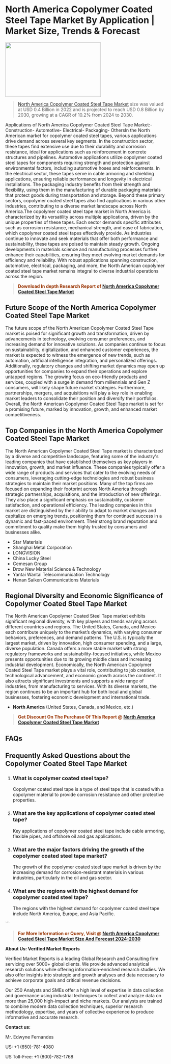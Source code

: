 <p><h1>North America Copolymer Coated Steel Tape Market By Application | Market Size, Trends & Forecast</h1><p><img class="aligncenter size-medium wp-image-105565" src="https://ffe5etoiles.com/wp-content/uploads/2025/01/MST7-300x171.png" alt="" width="300" height="171" /></p><blockquote><p><a href="https://www.verifiedmarketreports.com/download-sample/?rid=602436&utm_source=Github-NA&utm_medium=389" target="_blank">North America Copolymer Coated Steel Tape Market</a> size was valued at USD 0.4 Billion in 2022 and is projected to reach USD 0.8 Billion by 2030, growing at a CAGR of 10.2% from 2024 to 2030.</p></blockquote>Applications of North America Copolymer Coated Steel Tape Market:- Construction- Automotive- Electrical- Packaging- OthersIn the North American market for copolymer coated steel tapes, various applications drive demand across several key segments. In the construction sector, these tapes find extensive use due to their durability and corrosion resistance, ideal for applications such as reinforcement in concrete structures and pipelines. Automotive applications utilize copolymer coated steel tapes for components requiring strength and protection against environmental factors, including automotive hoses and reinforcements. In the electrical sector, these tapes serve in cable armoring and shielding applications, ensuring reliable performance and longevity in electrical installations. The packaging industry benefits from their strength and flexibility, using them in the manufacturing of durable packaging materials that protect goods during transportation and storage. Beyond these primary sectors, copolymer coated steel tapes also find applications in various other industries, contributing to a diverse market landscape across North America.The copolymer coated steel tape market in North America is characterized by its versatility across multiple applications, driven by the unique properties of these tapes. Each sector demands specific attributes such as corrosion resistance, mechanical strength, and ease of fabrication, which copolymer coated steel tapes effectively provide. As industries continue to innovate and seek materials that offer both performance and sustainability, these tapes are poised to maintain steady growth. Ongoing developments in materials science and manufacturing processes further enhance their capabilities, ensuring they meet evolving market demands for efficiency and reliability. With robust applications spanning construction, automotive, electrical, packaging, and more, the North American copolymer coated steel tape market remains integral to diverse industrial operations across the region.</p><blockquote><p><span style="color: #993300;"><strong>Download In depth Research Report of <a href="https://www.verifiedmarketreports.com/download-sample/?rid=602436&utm_source=Github-NA&utm_medium=389">North America Copolymer Coated Steel Tape Market</a></strong></span></p></blockquote><h2>Future Scope of the North America Copolymer Coated Steel Tape Market</h2><p>The future scope of the North American Copolymer Coated Steel Tape market is poised for significant growth and transformation, driven by advancements in technology, evolving consumer preferences, and increasing demand for innovative solutions. As companies continue to focus on sustainability, digitalization, and enhanced customer experiences, the market is expected to witness the emergence of new trends, such as automation, artificial intelligence integration, and personalized offerings. Additionally, regulatory changes and shifting market dynamics may open up opportunities for companies to expand their operations and explore untapped regions. The growing focus on eco-friendly products and services, coupled with a surge in demand from millennials and Gen Z consumers, will likely shape future market strategies. Furthermore, partnerships, mergers, and acquisitions will play a key role in enabling market leaders to consolidate their position and diversify their portfolios. Overall, the North American Copolymer Coated Steel Tape market is set for a promising future, marked by innovation, growth, and enhanced market competitiveness.</p><h2>Top Companies in the North America Copolymer Coated Steel Tape Market</h2><p>The North American Copolymer Coated Steel Tape market is characterized by a diverse and competitive landscape, featuring some of the industry's leading companies that have established themselves as key players in innovation, growth, and market influence. These companies typically offer a wide range of products and services that cater to the evolving needs of consumers, leveraging cutting-edge technologies and robust business strategies to maintain their market positions. Many of the top firms are focused on expanding their footprint across North America through strategic partnerships, acquisitions, and the introduction of new offerings. They also place a significant emphasis on sustainability, customer satisfaction, and operational efficiency. The leading companies in this market are distinguished by their ability to adapt to market changes and capitalize on emerging trends, positioning them for continued success in a dynamic and fast-paced environment. Their strong brand reputation and commitment to quality make them highly trusted by consumers and businesses alike.</p><p><ul><li>Star Materials </li><li> Shanghai Metal Corporation </li><li> LONGVISION </li><li> China Lucky Steel </li><li> Cemesan Group </li><li> Drow New Material Science & Technology </li><li> Yantai Wantai Telecommunication Technology </li><li> Henan Saiken Communications Materials</li></ul></p><h2>Regional Diversity and Economic Significance of Copolymer Coated Steel Tape Market</h2><p>The North American Copolymer Coated Steel Tape market exhibits significant regional diversity, with key players and trends varying across different countries and regions. The United States, Canada, and Mexico each contribute uniquely to the market’s dynamics, with varying consumer behaviors, preferences, and demand patterns. The U.S. is typically the largest market, driven by innovation, high consumer spending, and a large, diverse population. Canada offers a more stable market with strong regulatory frameworks and sustainability-focused initiatives, while Mexico presents opportunities due to its growing middle class and increasing industrial development. Economically, the North American Copolymer Coated Steel Tape market plays a vital role, contributing to job creation, technological advancement, and economic growth across the continent. It also attracts significant investments and supports a wide range of industries, from manufacturing to services. With its diverse markets, the region continues to be an important hub for both local and global businesses, fostering economic development and international trade.</p><ul> <li><strong>North America</strong> (United States, Canada, and Mexico, etc.)</li></ul><blockquote><p><span style="color: #993300;"><strong>Get Discount On The Purchase Of This Report @ <a href="https://www.verifiedmarketreports.com/ask-for-discount/?rid=602436&utm_source=Github-NA&utm_medium=389">North America Copolymer Coated Steel Tape Market</a></strong></span></p></blockquote><h2>FAQs</h2><p> <h2>Frequently Asked Questions about the Copolymer Coated Steel Tape Market</h1> <ol> <li> <h3>What is copolymer coated steel tape?</div><div></h3> <p>Copolymer coated steel tape is a type of steel tape that is coated with a copolymer material to provide corrosion resistance and other protective properties.</p> </li> <li> <h3>What are the key applications of copolymer coated steel tape?</div><div></h3> <p>Key applications of copolymer coated steel tape include cable armoring, flexible pipes, and offshore oil and gas applications.</p> </li> <li> <h3>What are the major factors driving the growth of the copolymer coated steel tape market?</div><div></h3> <p>The growth of the copolymer coated steel tape market is driven by the increasing demand for corrosion-resistant materials in various industries, particularly in the oil and gas sector.</p> </li> <li> <h3>What are the regions with the highest demand for copolymer coated steel tape?</div><div></h3> <p>The regions with the highest demand for copolymer coated steel tape include North America, Europe, and Asia Pacific.</p> </li> <!-- Add more FAQs and answers here --> </ol> </body></html>```</p><blockquote><p><span style="color: #993300;"><strong>For More Information or Query, Visit @ <a href="https://www.verifiedmarketreports.com/product/copolymer-coated-steel-tape-market/">North America Copolymer Coated Steel Tape Market Size And Forecast 2024-2030</a></strong></span></p></blockquote><p><strong>About Us: Verified Market Reports</strong></p><p>Verified Market Reports is a leading Global Research and Consulting firm servicing over 5000+ global clients. We provide advanced analytical research solutions while offering information-enriched research studies. We also offer insights into strategic and growth analyses and data necessary to achieve corporate goals and critical revenue decisions.</p><p>Our 250 Analysts and SMEs offer a high level of expertise in data collection and governance using industrial techniques to collect and analyze data on more than 25,000 high-impact and niche markets. Our analysts are trained to combine modern data collection techniques, superior research methodology, expertise, and years of collective experience to produce informative and accurate research.</p><p><strong>Contact us:</strong></p><p>Mr. Edwyne Fernandes</p><p>US: +1 (650)-781-4080</p><p>US Toll-Free: +1 (800)-782-1768</p>
